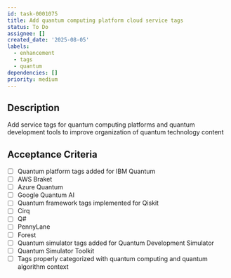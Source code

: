 ```yaml
---
id: task-0001075
title: Add quantum computing platform cloud service tags
status: To Do
assignee: []
created_date: '2025-08-05'
labels:
  - enhancement
  - tags
  - quantum
dependencies: []
priority: medium
---
```


## Description

Add service tags for quantum computing platforms and quantum development tools to improve organization of quantum technology content

## Acceptance Criteria

- [ ] Quantum platform tags added for IBM Quantum
- [ ] AWS Braket
- [ ] Azure Quantum
- [ ] Google Quantum AI
- [ ] Quantum framework tags implemented for Qiskit
- [ ] Cirq
- [ ] Q#
- [ ] PennyLane
- [ ] Forest
- [ ] Quantum simulator tags added for Quantum Development Simulator
- [ ] Quantum Simulator Toolkit
- [ ] Tags properly categorized with quantum computing and quantum algorithm context
